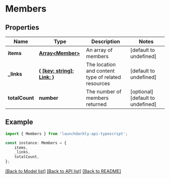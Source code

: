 # Members


## Properties

Name | Type | Description | Notes
------------ | ------------- | ------------- | -------------
**items** | [**Array&lt;Member&gt;**](Member.md) | An array of members | [default to undefined]
**_links** | [**{ [key: string]: Link; }**](Link.md) | The location and content type of related resources | [default to undefined]
**totalCount** | **number** | The number of members returned | [optional] [default to undefined]

## Example

```typescript
import { Members } from 'launchdarkly-api-typescript';

const instance: Members = {
    items,
    _links,
    totalCount,
};
```

[[Back to Model list]](../README.md#documentation-for-models) [[Back to API list]](../README.md#documentation-for-api-endpoints) [[Back to README]](../README.md)

